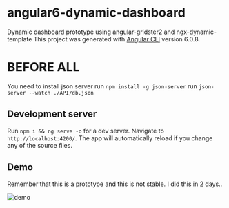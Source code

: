 # angular6-dynamic-dashboard

Dynamic dashboard prototype using angular-gridster2 and ngx-dynamic-template
This project was generated with [Angular CLI](https://github.com/angular/angular-cli) version 6.0.8.

# BEFORE ALL

You need to install json server
run `npm install -g json-server`
run `json-server --watch ./API/db.json`


## Development server

Run `npm i && ng serve -o` for a dev server. Navigate to `http://localhost:4200/`. The app will automatically reload if you change any of the source files.

## Demo

Remember that this is a prototype and this is not stable. I did this in 2 days..

![demo](demo.gif)